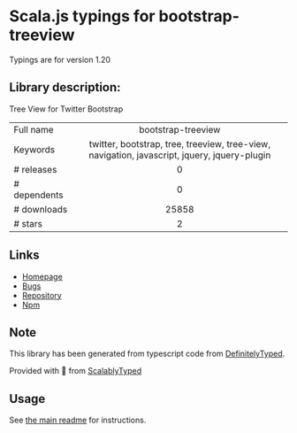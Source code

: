 
# Scala.js typings for bootstrap-treeview

Typings are for version 1.20

## Library description:
Tree View for Twitter Bootstrap

|                    |                 |
| ------------------ | :-------------: |
| Full name          | bootstrap-treeview |
| Keywords           | twitter, bootstrap, tree, treeview, tree-view, navigation, javascript, jquery, jquery-plugin |
| # releases         | 0 |
| # dependents       | 0 |
| # downloads        | 25858 |
| # stars            | 2 |

## Links
- [Homepage](https://github.com/jonmiles/bootstrap-treeview)
- [Bugs](https://github.com/jonmiles/bootstrap-treeview/issues)
- [Repository](https://github.com/jonmiles/bootstrap-treeview)
- [Npm](https://www.npmjs.com/package/bootstrap-treeview)
    


## Note
This library has been generated from typescript code from [DefinitelyTyped](https://definitelytyped.org).

Provided with :purple_heart: from [ScalablyTyped](https://github.com/oyvindberg/ScalablyTyped)

## Usage
See [the main readme](../../readme.md) for instructions.


